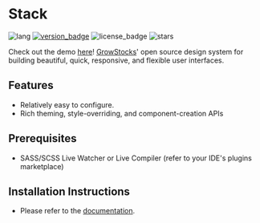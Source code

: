 # Stack

![lang](https://img.shields.io/badge/lang-SCSS-%23c69)
[![version_badge](https://img.shields.io/npm/v/@growstocks/stack)](https://www.npmjs.com/package/@growstocks/stack)
![license_badge](https://img.shields.io/npm/l/@growstocks/stack)
![stars](https://img.shields.io/github/stars/GrowStocks/stack?style=social)

Check out the demo [here](https://stackcss.github.io/stack)!
[GrowStocks](https://growstocks.xyz)' open source design system for building beautiful, quick, responsive, and flexible user interfaces.

## Features
- Relatively easy to configure.
- Rich theming, style-overriding, and component-creation APIs

## Prerequisites
* SASS/SCSS Live Watcher or Live Compiler (refer to your IDE's plugins marketplace)

## Installation Instructions
- Please refer to the [documentation](https://github.com/GrowStocks/stack/blob/main/docs/Component%20Usage.md).
